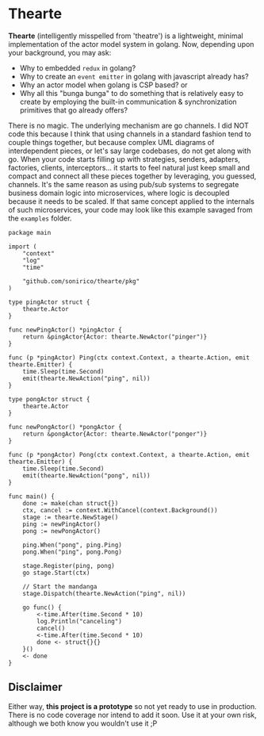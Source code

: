# Thearte

**Thearte** (intelligently misspelled from 'theatre') is a lightweight, minimal implementation
of the actor model system in golang. Now, depending upon your background, you may ask:

- Why to embedded `redux` in golang?
- Why to create an `event emitter` in golang with javascript already has?
- Why an actor model when golang is CSP based? or
- Why all this "bunga bunga" to do something that is relatively easy to create by
  employing the built-in communication & synchronization primitives that go already
  offers?
  
There is no magic. The underlying mechanism are go channels. I did NOT code this
because I think that using channels in a standard fashion tend to couple things together, but because complex
UML diagrams of interdependent pieces, or let's say large codebases, do not get along
with go. When your code starts filling up with strategies, senders, adapters, factories, 
clients, interceptors... it starts to feel natural just keep small and compact and connect all these pieces together
by leveraging, you guessed, channels. It's the same reason as using pub/sub systems to segregate
business domain logic into microservices, where logic is decoupled because it needs to be scaled. If
that same concept applied to the internals of such microservices, your code may look like this
example savaged from the `examples` folder.

```golang
package main

import (
	"context"
	"log"
	"time"

	"github.com/sonirico/thearte/pkg"
)

type pingActor struct {
	thearte.Actor
}

func newPingActor() *pingActor {
	return &pingActor{Actor: thearte.NewActor("pinger")}
}

func (p *pingActor) Ping(ctx context.Context, a thearte.Action, emit thearte.Emitter) {
	time.Sleep(time.Second)
	emit(thearte.NewAction("ping", nil))
}

type pongActor struct {
	thearte.Actor
}

func newPongActor() *pongActor {
	return &pongActor{Actor: thearte.NewActor("ponger")}
}

func (p *pongActor) Pong(ctx context.Context, a thearte.Action, emit thearte.Emitter) {
	time.Sleep(time.Second)
	emit(thearte.NewAction("pong", nil))
}

func main() {
	done := make(chan struct{})
	ctx, cancel := context.WithCancel(context.Background())
	stage := thearte.NewStage()
	ping := newPingActor()
	pong := newPongActor()

	ping.When("pong", ping.Ping)
	pong.When("ping", pong.Pong)

	stage.Register(ping, pong)
	go stage.Start(ctx)

    // Start the mandanga
	stage.Dispatch(thearte.NewAction("ping", nil))

	go func() {
		<-time.After(time.Second * 10)
		log.Println("canceling")
		cancel()
		<-time.After(time.Second * 10)
		done <- struct{}{}
	}()
	<- done
}
```

## Disclaimer

Either way, **this project is a prototype** so not yet ready to use in production. There
is no code coverage nor intend to add it soon. Use it at your own risk, although we both
know you wouldn't use it ;P
